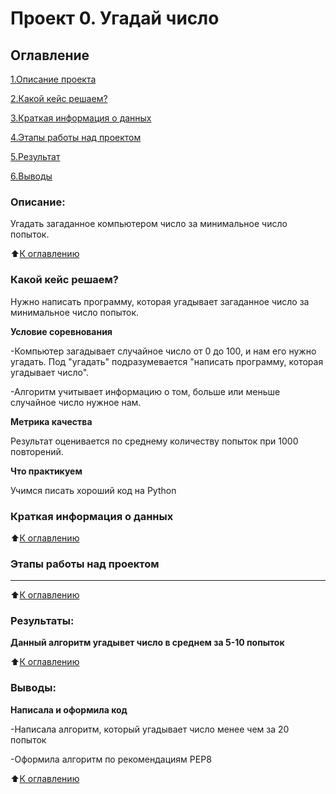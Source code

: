 # Проект 0. Угадай число

## Оглавление

[1.Описание проекта](https://github.com/A1eksandraa/sf_data_science/tree/main/Project_0#%D0%BE%D0%BF%D0%B8%D1%81%D0%B0%D0%BD%D0%B8%D0%B5)

[2.Какой кейс решаем?](https://github.com/A1eksandraa/sf_data_science/tree/main/Project_0#%D0%BA%D0%B0%D0%BA%D0%BE%D0%B9-%D0%BA%D0%B5%D0%B9%D1%81-%D1%80%D0%B5%D1%88%D0%B0%D0%B5%D0%BC)

[3.Краткая информация о данных](https://github.com/A1eksandraa/sf_data_science/tree/main/Project_0#%D0%BA%D1%80%D0%B0%D1%82%D0%BA%D0%B0%D1%8F-%D0%B8%D0%BD%D1%84%D0%BE%D1%80%D0%BC%D0%B0%D1%86%D0%B8%D1%8F-%D0%BE-%D0%B4%D0%B0%D0%BD%D0%BD%D1%8B%D1%85)

[4.Этапы работы над проектом](https://github.com/A1eksandraa/sf_data_science/tree/main/Project_0#%D1%8D%D1%82%D0%B0%D0%BF%D1%8B-%D1%80%D0%B0%D0%B1%D0%BE%D1%82%D1%8B-%D0%BD%D0%B0%D0%B4-%D0%BF%D1%80%D0%BE%D0%B5%D0%BA%D1%82%D0%BE%D0%BC)

[5.Результат](https://github.com/A1eksandraa/sf_data_science/tree/main/Project_0#%D1%80%D0%B5%D0%B7%D1%83%D0%BB%D1%8C%D1%82%D0%B0%D1%82%D1%8B)

[6.Выводы](https://github.com/A1eksandraa/sf_data_science/tree/main/Project_0#%D0%B2%D1%8B%D0%B2%D0%BE%D0%B4%D1%8B)

### Описание:

Угадать загаданное компьютером число за минимальное число попыток.

:arrow_up:[К оглавлению](https://github.com/A1eksandraa/game_sf_data_science/tree/main/Project_0#%D0%BE%D0%B3%D0%BB%D0%B0%D0%B2%D0%BB%D0%B5%D0%BD%D0%B8%D0%B5)

### Какой кейс решаем?

Нужно написать программу, которая угадывает загаданное число за минимальное число попыток.

**Условие соревнования**

-Компьютер загадывает случайное число от 0 до 100, и нам его нужно угадать. Под "угадать" подразумевается "написать программу, которая угадывает число".

-Алгоритм учитывает информацию о том, больше или меньше случайное число нужное нам.

**Метрика качества**

Результат оценивается по среднему количеству попыток при 1000 повторений.

**Что практикуем**

Учимся писать хороший код на Python

### Краткая информация о данных

:arrow_up:[К оглавлению](https://github.com/A1eksandraa/game_sf_data_science/tree/main/Project_0#%D0%BE%D0%B3%D0%BB%D0%B0%D0%B2%D0%BB%D0%B5%D0%BD%D0%B8%D0%B5)

### Этапы работы над проектом
****

:arrow_up:[К оглавлению](https://github.com/A1eksandraa/game_sf_data_science/tree/main/Project_0#%D0%BE%D0%B3%D0%BB%D0%B0%D0%B2%D0%BB%D0%B5%D0%BD%D0%B8%D0%B5)

### Результаты:

**Данный алгоритм угадывет число в среднем за 5-10 попыток**

:arrow_up:[К оглавлению](https://github.com/A1eksandraa/game_sf_data_science/tree/main/Project_0#%D0%BE%D0%B3%D0%BB%D0%B0%D0%B2%D0%BB%D0%B5%D0%BD%D0%B8%D0%B5)

### Выводы:

**Написала и оформила код**

-Написала алгоритм, который угадывает число менее чем за 20 попыток

-Оформила алгоритм по рекомендациям PEP8

:arrow_up:[К оглавлению](https://github.com/A1eksandraa/game_sf_data_science/tree/main/Project_0#%D0%BE%D0%B3%D0%BB%D0%B0%D0%B2%D0%BB%D0%B5%D0%BD%D0%B8%D0%B5)
